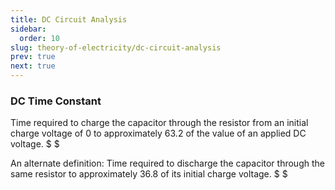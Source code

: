```yaml
---
title: DC Circuit Analysis
sidebar:
  order: 10
slug: theory-of-electricity/dc-circuit-analysis
prev: true
next: true
---
```


### DC Time Constant

Time required to charge the capacitor through the resistor from an initial
charge voltage of 0 to approximately $63.2%$ of the value of an applied DC
voltage. $ $

An alternate definition: Time required to discharge the capacitor through the
same resistor to approximately $36.8%$ of its initial charge voltage. $ $
